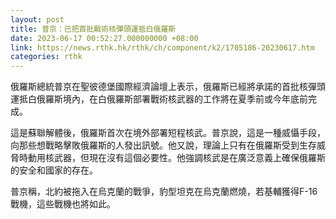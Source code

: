 ```yaml
---
layout: post
title: 普京：已把首批戰術核彈頭運抵白俄羅斯
date: 2023-06-17 00:52:27.000000000 +08:00
link: https://news.rthk.hk/rthk/ch/component/k2/1705186-20230617.htm
categories: rthk
---
```


俄羅斯總統普京在聖彼德堡國際經濟論壇上表示，俄羅斯已經將承諾的首批核彈頭運抵白俄羅斯境內，在白俄羅斯部署戰術核武器的工作將在夏季前或今年底前完成。

這是蘇聯解體後，俄羅斯首次在境外部署短程核武。普京說，這是一種威懾手段，向那些想戰略擊敗俄羅斯的人發出訊號。他又說，理論上只有在俄羅斯受到生存威脅時動用核武器，但現在沒有這個必要性。他強調核武是在廣泛意義上確保俄羅斯的安全和國家的存在。

普京稱，北約被拖入在烏克蘭的戰爭，豹型坦克在烏克蘭燃燒，若基輔獲得F-16戰機，這些戰機也將如此。
